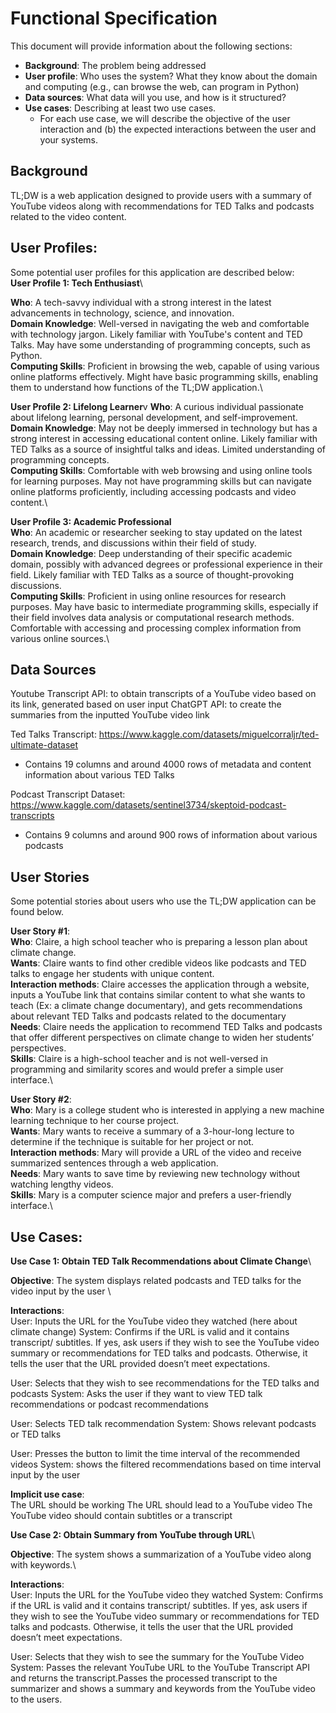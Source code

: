 # Functional Specification
This document will provide information about the following sections: 
- **Background**: The problem being addressed
- **User profile**: Who uses the system? What they know about the domain and computing (e.g., can browse the web, can program in Python)
- **Data sources**: What data will you use, and how is it structured?
- **Use cases**: Describing at least two use cases.
  - For each use case, we will describe the objective of the user interaction and (b) the expected interactions between the user and your systems.
 
## Background
TL;DW is a web application designed to provide users with a summary of YouTube videos along with recommendations for TED Talks and podcasts related to the video content.

## User Profiles:
Some potential user profiles for this application are described below:\
**User Profile 1: Tech Enthusiast**\

**Who**: A tech-savvy individual with a strong interest in the latest advancements in technology, science, and innovation.\
**Domain Knowledge**: Well-versed in navigating the web and comfortable with technology jargon. Likely familiar with YouTube's content and TED Talks. May have some understanding of programming concepts, such as Python.\
**Computing Skills**: Proficient in browsing the web, capable of using various online platforms effectively. Might have basic programming skills, enabling them to understand how functions of the TL;DW application.\

**User Profile 2: Lifelong Learner**v
**Who**: A curious individual passionate about lifelong learning, personal development, and self-improvement.\
**Domain Knowledge**: May not be deeply immersed in technology but has a strong interest in accessing educational content online. Likely familiar with TED Talks as a source of insightful talks and ideas. Limited understanding of programming concepts.\
**Computing Skills**: Comfortable with web browsing and using online tools for learning purposes. May not have programming skills but can navigate online platforms proficiently, including accessing podcasts and video content.\

**User Profile 3: Academic Professional**\
**Who**: An academic or researcher seeking to stay updated on the latest research, trends, and discussions within their field of study.\
**Domain Knowledge**: Deep understanding of their specific academic domain, possibly with advanced degrees or professional experience in their field. Likely familiar with TED Talks as a source of thought-provoking discussions.\
**Computing Skills**: Proficient in using online resources for research purposes. May have basic to intermediate programming skills, especially if their field involves data analysis or computational research methods. Comfortable with accessing and processing complex information from various online sources.\

## Data Sources

Youtube Transcript API: to obtain transcripts of a YouTube video based on its link, generated based on user input
ChatGPT API: to create the summaries from the inputted YouTube video link

Ted Talks Transcript: https://www.kaggle.com/datasets/miguelcorraljr/ted-ultimate-dataset 
  -  Contains 19 columns and around 4000 rows of metadata and content information about various TED Talks

Podcast Transcript Dataset: https://www.kaggle.com/datasets/sentinel3734/skeptoid-podcast-transcripts
  - Contains 9 columns and around 900 rows of information about various podcasts

## User Stories

Some potential stories about users who use the TL;DW application can be found below.

**User Story #1**:\
**Who**: Claire, a high school teacher who is preparing a lesson plan about climate change.\
**Wants**: Claire wants to find other credible videos like podcasts and TED talks to engage her students with unique content.\
**Interaction methods**: Claire accesses the application through a website, inputs a YouTube link that contains similar content to what she wants to teach (Ex: a climate change documentary), and gets recommendations about relevant TED Talks and podcasts related to the documentary\
**Needs**: Claire needs the application to recommend TED Talks and podcasts that offer different perspectives on climate change to widen her students’ perspectives.\
**Skills**: Claire is a high-school teacher and is not well-versed in programming and similarity scores and would prefer a simple user interface.\

**User Story #2**:\
**Who**: Mary is a college student who is interested in applying a new machine learning technique to her course project.\
**Wants**: Mary wants to receive a summary of a 3-hour-long lecture to determine if the technique is suitable for her project or not.\
**Interaction methods**: Mary will provide a URL of the video and receive summarized sentences through a web application.\
**Needs**: Mary wants to save time by reviewing new technology without watching lengthy videos.\
**Skills**: Mary is a computer science major and prefers a user-friendly interface.\

## Use Cases: 

**Use Case 1: Obtain TED Talk Recommendations about Climate Change**\

**Objective**: The system displays related podcasts and TED talks for the video input by the user \

**Interactions**: \
  User: Inputs the URL for the YouTube video they watched (here about climate change)
  System: Confirms if the URL is valid and it contains transcript/ subtitles. If yes, ask users if they wish to see the YouTube video summary or recommendations for TED talks and podcasts. Otherwise, it tells the user that the URL provided doesn’t meet expectations.

  
  User: Selects that they wish to see recommendations for the TED talks and podcasts
  System: Asks the user if they want to view TED talk recommendations or podcast recommendations

 
  User: Selects TED talk recommendation
  System: Shows relevant podcasts or TED talks

  
  User: Presses the button to limit the time interval of the recommended videos
  System: shows the filtered recommendations based on time interval input by the user

**Implicit use case**:\
The URL should be working
The URL should lead to a YouTube video
The YouTube video should contain subtitles or a transcript

**Use Case 2: Obtain Summary from YouTube through URL**\

**Objective**: The system shows a summarization of a YouTube video along with keywords.\

**Interactions**: \
  User: Inputs the URL for the YouTube video they watched
  System: Confirms if the URL is valid and it contains transcript/ subtitles. If yes, ask users if they wish to see the YouTube video summary or recommendations for TED talks and podcasts. Otherwise, it tells the user that the URL provided doesn’t meet expectations.


  User: Selects that they wish to see the summary for the YouTube Video
  System: Passes the relevant YouTube URL to the YouTube Transcript API and returns the transcript.Passes the processed transcript to the summarizer and shows a summary and keywords from the YouTube video to the users. 




